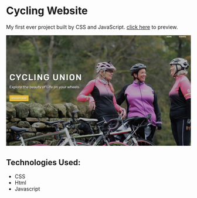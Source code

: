 # Cycling Website

My first ever project built by CSS and JavaScript. [click here](https://yousef-ghanim.github.io/cycling-website/) to preview.

![project image](cycle-website.jpg)

## Technologies Used:

- CSS
- Html
- Javascript
